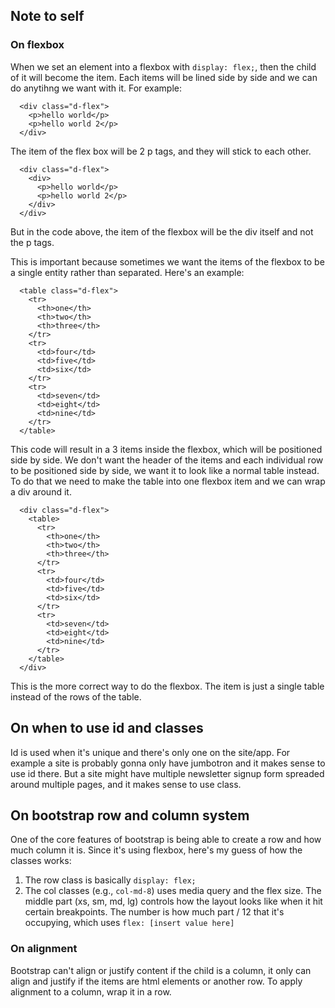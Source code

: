 ## Note to self
### On flexbox
When we set an element into a flexbox with `display: flex;`, then the child of it will become the item. Each items will be lined side by side and we can do anytihng we want with it. For example:

```
  <div class="d-flex">
    <p>hello world</p>
    <p>hello world 2</p>
  </div>
```
The item of the flex box will be 2 p tags, and they will stick to each other.
```
  <div class="d-flex">
    <div>
      <p>hello world</p>
      <p>hello world 2</p>
    </div>
  </div>
```
But in the code above, the item of the flexbox will be the div itself and not the p tags.

This is important because sometimes we want the items of the flexbox to be a single entity rather than separated. Here's an example:
```
  <table class="d-flex">
    <tr>
      <th>one</th>
      <th>two</th>
      <th>three</th>
    </tr>
    <tr>
      <td>four</td>
      <td>five</td>
      <td>six</td>
    </tr>
    <tr>
      <td>seven</td>
      <td>eight</td>
      <td>nine</td>
    </tr>
  </table>
```
This code will result in a 3 items inside the flexbox, which will be positioned side by side. We don't want the header of the items and each individual row to be positioned side by side, we want it to look like a normal table instead. To do that we need to make the table into one flexbox item and we can wrap a div around it.
```
  <div class="d-flex">
    <table>
      <tr>
        <th>one</th>
        <th>two</th>
        <th>three</th>
      </tr>
      <tr>
        <td>four</td>
        <td>five</td>
        <td>six</td>
      </tr>
      <tr>
        <td>seven</td>
        <td>eight</td>
        <td>nine</td>
      </tr>
    </table>
  </div>
```
This is the more correct way to do the flexbox. The item is just a single table instead of the rows of the table.

## On when to use id and classes
Id is used when it's unique and there's only one on the site/app. For example a site is probably gonna only have jumbotron and it makes sense to use id there. But a site might have multiple newsletter signup form spreaded around multiple pages, and it makes sense to use class.

## On bootstrap row and column system
One of the core features of bootstrap is being able to create a row and how much column it is. Since it's using flexbox, here's my guess of how the classes works:

1. The row class is basically `display: flex;`
2. The col classes (e.g., `col-md-8`) uses media query and the flex size. The middle part (xs, sm, md, lg) controls how the layout looks like when it hit certain breakpoints. The number is how much part / 12 that it's occupying, which uses `flex: [insert value here]`

### On alignment
Bootstrap can't align or justify content if the child is a column, it only can align and justify if the items are html elements or another row. To apply alignment to a column, wrap it in a row.